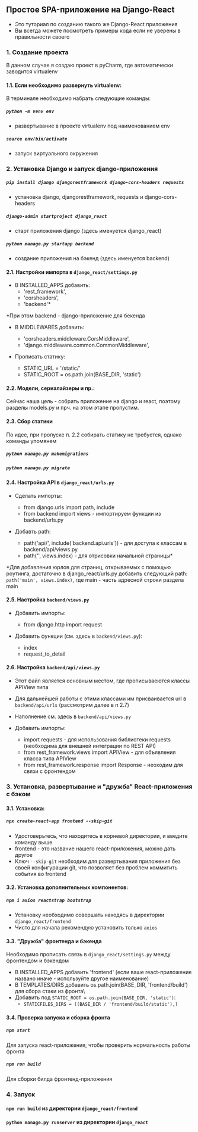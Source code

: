 ## Простое SPA-приложение на Django-React
 - Это туториал по созданию такого же Django-React приложения
 - Вы всегда можете посмотреть примеры кода если не уверены в правильности своего

### 1. Создание проекта
В данном случае я создаю проект в pyCharm, где автоматически заводится virtualenv

#### 1.1. Если необходимо развернуть virtualenv:
В терминале необходимо набрать следующие команды:
##### `python -m venv env`
 - развертывание в проекте virtualenv под наименованием env

##### `source env/bin/activate`
 - запуск виртуального окружения

### 2. Установка Django и запуск django-приложения

##### `pip install django djangorestframework django-cors-headers requests`
 - установка django, djangorestframework, requests и django-cors-headers

##### `django-admin startproject django_react`
 - старт приложения django (здесь именуется django_react)

##### `python manage.py startapp backend`
 - создание приложения на бэкенд (здесь именуется backend)

#### 2.1. Настройки импорта в `django_react/settings.py`
 - В INSTALLED_APPS добавить:
    - 'rest_framework',
    - 'corsheaders',
    - 'backend'*
    
*При этом backend - django-приложение для бекенда

 - В MIDDLEWARES добавить:
    - 'corsheaders.middleware.CorsMiddleware',
    - 'django.middleware.common.CommonMiddleware',
    
 - Прописать статику:
    - STATIC_URL = '/static/'
    - STATIC_ROOT = os.path.join(BASE_DIR, 'static')
    
#### 2.2. Модели, сериалайзеры и пр.:
Сейчас наша цель - собрать приложение на django и react, поэтому разделы 
models.py и прч. на этом этапе пропустим.

#### 2.3. Сбор статики
По идее, при пропуске п. 2.2 собирать статику не требуется, однако команды упомянем

##### `python manage.py makemigrations`
##### `python manage.py migrate`

#### 2.4. Настройка API в `django_react/urls.py`
 - Сделать импорты:
   - from django.urls import path, include
   - from backend import views - импортируем функции из backend/urls.py
   
 - Добавть path:
   - path('api/', include('backend.api.urls')) - для доступа к классам в backend/api/views.py
   - path('', views.index) - для отрисовки начальной страницы*
   
*Для добавления юрлов для страниц, открываемых с помощью роутинга, достаточно в django_react/urls.py добавить следующий path:
`path('main', views.index)`, где main - часть адресной строки раздела main

#### 2.5. Настройка `backend/views.py`
 - Добавить импорты:
   - from django.http import request
   
 - Добавить функции (см. здесь в `backend/views.py`):
   - index
   - request_to_detail
   
#### 2.6. Настройка `backend/api/views.py`
  - Этот файл является основным местом, где прописываеются классы APIView типа
  - Для дальнейшей работы с этими классами им присваивается url в `backend/api/urls` (рассмотрим далее в п 2.7)
  - Наполнение см. здесь в `backend/api/views.py`
 
 
 - Добавить импорты:
   - import requests - для использования библиотеки requests (необходима для внешней интеграции по REST API)
   - from rest_framework.views import APIView - для объявления класса типа APIView
   - from rest_framework.response import Response - неоходим для связи с фронтендом
   
### 3. Установка, развертывание и "дружба" React-приложения с бэком
#### 3.1. Установка:
##### `npx create-react-app frontend --skip-git`
 - Удостоверьтесь, что находитесь в корневой директории, и введите команду выше
 - frontend - это название нашего react-приложения, можно дать другое
 - Ключ `--skip-git` необходим для развертывания приложения без своей конфигурации git, что позволяет без проблем коммитить события во frontend

#### 3.2. Установка дополнительных компонентов:
##### `npm i axios reactstrap bootstrap`
 - Установку необходимо совершать находясь в директории `django_react/frontend`
 - Чисто для начала рекомендую установить только `axios`

#### 3.3. "Дружба" фронтенда и бэкенда
Необходимо прописать связь в `django_react/settings.py` между фронтендом и бэкендом
 - В INSTALLED_APPS добавить 'frontend' (если ваше react-приложение названо иначе - используйте другое наименование)
 - В TEMPLATES/DIRS добавить os.path.join(BASE_DIR, 'frontend/build') для сбора стаки из фронта\
 - Добавить под `STATIC_ROOT = os.path.join(BASE_DIR, 'static')`:
   - `STATICFILES_DIRS = ((BASE_DIR / 'frontend/build/static'),)`

#### 3.4. Проверка запуска и сборка фронта
##### `npm start`
Для запуска react-приложения, чтобы проверить нормальность работы фронта

##### `npm run build`
Для сборки билда фронтенд-приложения

### 4. Запуск
#### `npm run build` из директории `django_react/frontend`
#### `python manage.py runserver` из директории `django_react`